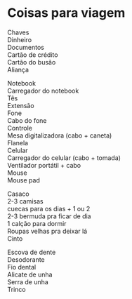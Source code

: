 # Coisas para viagem

Chaves<br>
Dinheiro<br>
Documentos<br>
Cartão de crédito<br>
Cartão do busão<br>
Aliança<br>

Notebook<br>
Carregador do notebook<br>
Tês<br>
Extensão<br>
Fone<br>
Cabo do fone<br>
Controle<br>
Mesa digitalizadora (cabo + caneta)<br>
Flanela<br>
Celular<br>
Carregador do celular (cabo + tomada)<br>
Ventilador portátil + cabo<br>
Mouse<br>
Mouse pad<br>

Casaco<br>
2-3 camisas<br>
cuecas para os dias + 1 ou 2<br>
2-3 bermuda pra ficar de dia<br>
1 calção para dormir<br>
Roupas velhas pra deixar lá<br>
Cinto<br>

Escova de dente<br>
Desodorante<br>
Fio dental<br>
Alicate de unha<br>
Serra de unha<br>
Trinco
